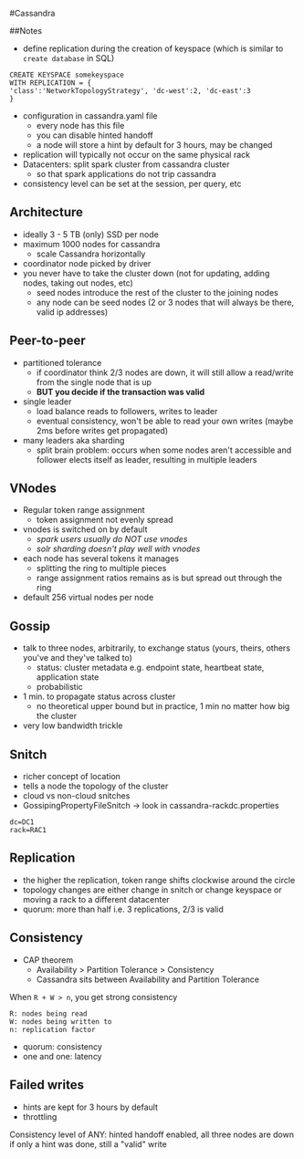 #Cassandra

##Notes
* define replication during the creation of keyspace (which is similar to `create database` in SQL)
```
CREATE KEYSPACE somekeyspace
WITH REPLICATION = {
'class':'NetworkTopologyStrategy', 'dc-west':2, 'dc-east':3
}
```
* configuration in cassandra.yaml file
    * every node has this file
    * you can disable hinted handoff
    * a node will store a hint by default for 3 hours, may be changed
* replication will typically not occur on the same physical rack
* Datacenters: split spark cluster from cassandra cluster
    * so that spark applications do not trip cassandra
* consistency level can be set at the session, per query, etc

## Architecture
* ideally 3 - 5 TB (only) SSD per node
* maximum 1000 nodes for cassandra
    * scale Cassandra horizontally
* coordinator node picked by driver
* you never have to take the cluster down (not for updating, adding nodes, taking out nodes, etc)
    * seed nodes introduce the rest of the cluster to the joining nodes
    * any node can be seed nodes (2 or 3 nodes that will always be there, valid ip addresses)

## Peer-to-peer
* partitioned tolerance
    * if coordinator think 2/3 nodes are down, it will still allow a read/write from the single node that is up
    * **BUT you decide if the transaction was valid**
* single leader
    * load balance reads to followers, writes to leader
    * eventual consistency, won't be able to read your own writes (maybe 2ms before writes get propagated)
* many leaders aka sharding
    * split brain problem: occurs when some nodes aren't accessible and follower elects itself as leader, resulting in multiple leaders

## VNodes
* Regular token range assignment
    * token assignment not evenly spread
* vnodes is switched on by default
    * _spark users usually do NOT use vnodes_
    * _solr sharding doesn't play well with vnodes_
* each node has several tokens it manages
    * splitting the ring to multiple pieces
    * range assignment ratios remains as is but spread out through the ring
* default 256 virtual nodes per node

## Gossip
* talk to three nodes, arbitrarily, to exchange status (yours, theirs, others you've and they've talked to)
    * status: cluster metadata e.g. endpoint state, heartbeat state, application state
    * probabilistic
* 1 min. to propagate status across cluster
    * no theoretical upper bound but in practice, 1 min no matter how big the cluster
* very low bandwidth trickle

## Snitch
* richer concept of location
* tells a node the topology of the cluster
* cloud vs non-cloud snitches
* GossipingPropertyFileSnitch -> look in cassandra-rackdc.properties
```
dc=DC1
rack=RAC1
```

## Replication
* the higher the replication, token range shifts clockwise around the circle
* topology changes are either change in snitch or change keyspace or moving a rack to a different datacenter
* quorum: more than half i.e. 3 replications, 2/3 is valid


## Consistency
* CAP theorem
    * Availability > Partition Tolerance > Consistency
    * Cassandra sits between Availability and Partition Tolerance

When `R + W > n`, you get strong consistency

    R: nodes being read
    W: nodes being written to
    n: replication factor

* quorum: consistency
* one and one: latency

## Failed writes
* hints are kept for 3 hours by default
* throttling

Consistency level of ANY: hinted handoff enabled, all three nodes are down
if only a hint was done, still a "valid" write